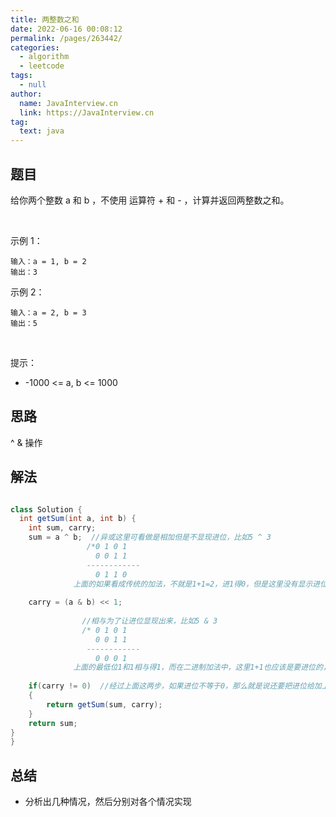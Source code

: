 ```yaml
---
title: 两整数之和
date: 2022-06-16 00:08:12
permalink: /pages/263442/
categories: 
  - algorithm
  - leetcode
tags: 
  - null
author: 
  name: JavaInterview.cn
  link: https://JavaInterview.cn
tag: 
  text: java
---
```



## 题目
给你两个整数 a 和 b ，不使用 运算符 + 和 - ​​​​​​​，计算并返回两整数之和。

 

示例 1：

    输入：a = 1, b = 2
    输出：3
示例 2：

    输入：a = 2, b = 3
    输出：5
 

提示：

- -1000 <= a, b <= 1000



## 思路

^ & 操作

## 解法
```java

class Solution {
  int getSum(int a, int b) {
    int sum, carry; 
    sum = a ^ b;  //异或这里可看做是相加但是不显现进位，比如5 ^ 3
                 /*0 1 0 1
                   0 0 1 1
                 ------------
                   0 1 1 0      
              上面的如果看成传统的加法，不就是1+1=2，进1得0，但是这里没有显示进位出来，仅是相加，0+1或者是1+0都不用进位*/
    
    carry = (a & b) << 1;
    
                //相与为了让进位显现出来，比如5 & 3
                /* 0 1 0 1
                   0 0 1 1
                 ------------
                   0 0 0 1
              上面的最低位1和1相与得1，而在二进制加法中，这里1+1也应该是要进位的，所以刚好吻合，但是这个进位1应该要再往前一位，所以左移一位*/
    
    if(carry != 0)  //经过上面这两步，如果进位不等于0，那么就是说还要把进位给加上去，所以用了尾递归，一直递归到进位是0。
    {
        return getSum(sum, carry);
    }
    return sum;
}
}

```

## 总结

- 分析出几种情况，然后分别对各个情况实现 
